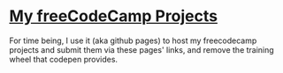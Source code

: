 # [My freeCodeCamp Projects](https://oss-su.github.io/freeCodeCamp-Projects)

For time being, I use it (aka github pages) to host my freecodecamp projects and submit them via these pages'
links, and remove the training wheel that codepen provides.
